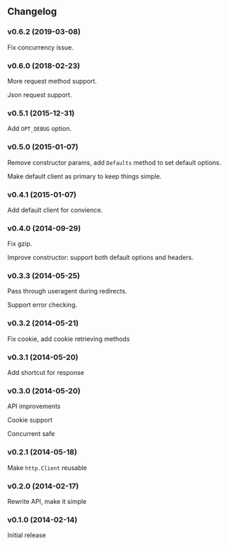 ## Changelog

### v0.6.2 (2019-03-08)

Fix concurrency issue.

### v0.6.0 (2018-02-23)

More request method support.

Json request support.

### v0.5.1 (2015-12-31)

Add `OPT_DEBUG` option.

### v0.5.0 (2015-01-07)

Remove constructor params, add `Defaults` method to set default options.

Make default client as primary to keep things simple.

### v0.4.1 (2015-01-07)

Add default client for convience.

### v0.4.0 (2014-09-29)

Fix gzip.

Improve constructor: support both default options and headers. 

### v0.3.3 (2014-05-25)

Pass through useragent during redirects.

Support error checking.

### v0.3.2 (2014-05-21)

Fix cookie, add cookie retrieving methods

### v0.3.1 (2014-05-20)

Add shortcut for response

### v0.3.0 (2014-05-20)

API improvements

Cookie support

Concurrent safe

### v0.2.1 (2014-05-18)

Make `http.Client` reusable

### v0.2.0 (2014-02-17)

Rewrite API, make it simple

### v0.1.0 (2014-02-14)

Initial release